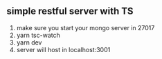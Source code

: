 ## simple restful server with TS

1. make sure you start your mongo server in 27017
2. yarn tsc-watch
3. yarn dev
4. server will host in localhost:3001